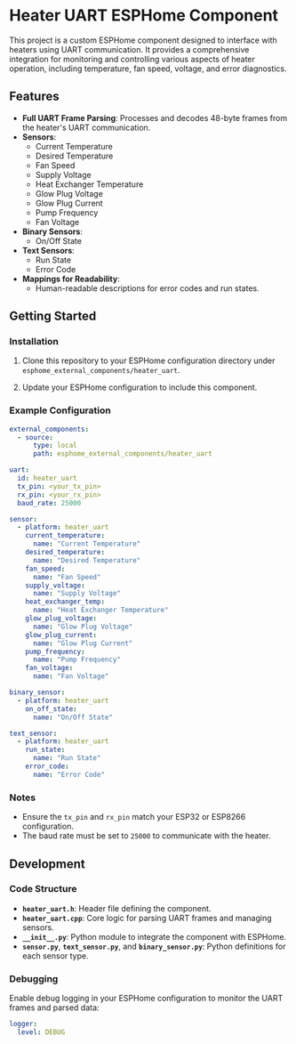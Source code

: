 # Heater UART ESPHome Component

This project is a custom ESPHome component designed to interface with heaters using UART communication. It provides a comprehensive integration for monitoring and controlling various aspects of heater operation, including temperature, fan speed, voltage, and error diagnostics.

## Features

- **Full UART Frame Parsing**: Processes and decodes 48-byte frames from the heater's UART communication.
- **Sensors**:
  - Current Temperature
  - Desired Temperature
  - Fan Speed
  - Supply Voltage
  - Heat Exchanger Temperature
  - Glow Plug Voltage
  - Glow Plug Current
  - Pump Frequency
  - Fan Voltage
- **Binary Sensors**:
  - On/Off State
- **Text Sensors**:
  - Run State
  - Error Code
- **Mappings for Readability**:
  - Human-readable descriptions for error codes and run states.

## Getting Started

### Installation

1. Clone this repository to your ESPHome configuration directory under `esphome_external_components/heater_uart`.

2. Update your ESPHome configuration to include this component.

### Example Configuration

```yaml
external_components:
  - source:
      type: local
      path: esphome_external_components/heater_uart

uart:
  id: heater_uart
  tx_pin: <your_tx_pin>
  rx_pin: <your_rx_pin>
  baud_rate: 25000

sensor:
  - platform: heater_uart
    current_temperature:
      name: "Current Temperature"
    desired_temperature:
      name: "Desired Temperature"
    fan_speed:
      name: "Fan Speed"
    supply_voltage:
      name: "Supply Voltage"
    heat_exchanger_temp:
      name: "Heat Exchanger Temperature"
    glow_plug_voltage:
      name: "Glow Plug Voltage"
    glow_plug_current:
      name: "Glow Plug Current"
    pump_frequency:
      name: "Pump Frequency"
    fan_voltage:
      name: "Fan Voltage"

binary_sensor:
  - platform: heater_uart
    on_off_state:
      name: "On/Off State"

text_sensor:
  - platform: heater_uart
    run_state:
      name: "Run State"
    error_code:
      name: "Error Code"
```

### Notes

- Ensure the `tx_pin` and `rx_pin` match your ESP32 or ESP8266 configuration.
- The baud rate must be set to `25000` to communicate with the heater.

## Development

### Code Structure

- **`heater_uart.h`**: Header file defining the component.
- **`heater_uart.cpp`**: Core logic for parsing UART frames and managing sensors.
- **`__init__.py`**: Python module to integrate the component with ESPHome.
- **`sensor.py`**, **`text_sensor.py`**, and **`binary_sensor.py`**: Python definitions for each sensor type.

### Debugging

Enable debug logging in your ESPHome configuration to monitor the UART frames and parsed data:

```yaml
logger:
  level: DEBUG
```